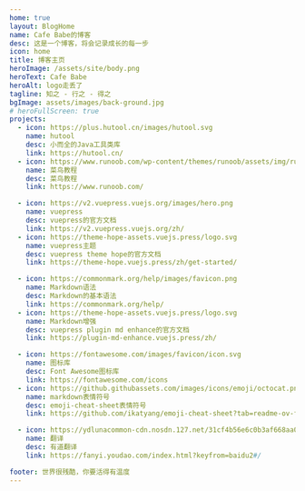 ```yaml
---
home: true
layout: BlogHome
name: Cafe Babe的博客
desc: 这是一个博客，将会记录成长的每一步
icon: home
title: 博客主页
heroImage: /assets/site/body.png
heroText: Cafe Babe
heroAlt: logo走丢了
tagline: 知之 - 行之 - 得之
bgImage: assets/images/back-ground.jpg
# heroFullScreen: true
projects:
  - icon: https://plus.hutool.cn/images/hutool.svg
    name: hutool
    desc: 小而全的Java工具类库
    link: https://hutool.cn/
  - icon: https://www.runoob.com/wp-content/themes/runoob/assets/img/runoob-logo.png
    name: 菜鸟教程
    desc: 菜鸟教程
    link: https://www.runoob.com/

  - icon: https://v2.vuepress.vuejs.org/images/hero.png
    name: vuepress
    desc: vuepress的官方文档
    link: https://v2.vuepress.vuejs.org/zh/
  - icon: https://theme-hope-assets.vuejs.press/logo.svg
    name: vuepress主题
    desc: vuepress theme hope的官方文档
    link: https://theme-hope.vuejs.press/zh/get-started/

  - icon: https://commonmark.org/help/images/favicon.png
    name: Markdown语法
    desc: Markdown的基本语法
    link: https://commonmark.org/help/
  - icon: https://theme-hope-assets.vuejs.press/logo.svg
    name: Markdown增强
    desc: vuepress plugin md enhance的官方文档
    link: https://plugin-md-enhance.vuejs.press/zh/

  - icon: https://fontawesome.com/images/favicon/icon.svg
    name: 图标库
    desc: Font Awesome图标库
    link: https://fontawesome.com/icons
  - icon: https://github.githubassets.com/images/icons/emoji/octocat.png
    name: markdown表情符号
    desc: emoji-cheat-sheet表情符号
    link: https://github.com/ikatyang/emoji-cheat-sheet?tab=readme-ov-file#table-of-contents

  - icon: https://ydlunacommon-cdn.nosdn.127.net/31cf4b56e6c0b3af668aa079de1a898c.png
    name: 翻译
    desc: 有道翻译
    link: https://fanyi.youdao.com/index.html?keyfrom=baidu2#/

footer: 世界很残酷，你要活得有温度
---
```

